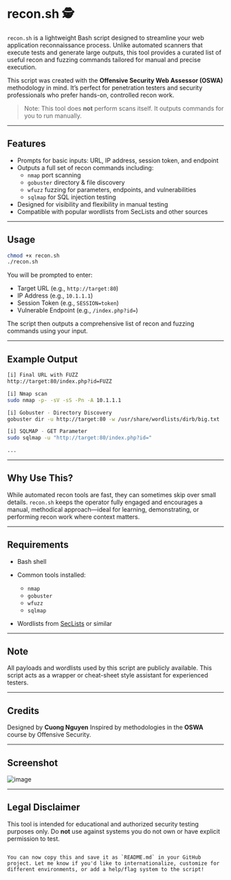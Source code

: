 
# recon.sh 🕵

`recon.sh` is a lightweight Bash script designed to streamline your web application reconnaissance process. Unlike automated scanners that execute tests and generate large outputs, this tool provides a curated list of useful recon and fuzzing commands tailored for manual and precise execution.

This script was created with the **Offensive Security Web Assessor (OSWA)** methodology in mind. It’s perfect for penetration testers and security professionals who prefer hands-on, controlled recon work.

>  Note: This tool does **not** perform scans itself. It outputs commands for you to run manually.

---

## Features

- Prompts for basic inputs: URL, IP address, session token, and endpoint  
- Outputs a full set of recon commands including:
  - `nmap` port scanning
  - `gobuster` directory & file discovery
  - `wfuzz` fuzzing for parameters, endpoints, and vulnerabilities
  - `sqlmap` for SQL injection testing
- Designed for visibility and flexibility in manual testing
- Compatible with popular wordlists from SecLists and other sources

---

## Usage

```bash
chmod +x recon.sh
./recon.sh
````

You will be prompted to enter:

* Target URL (e.g., `http://target:80`)
* IP Address (e.g., `10.1.1.1`)
* Session Token (e.g., `SESSION=token`)
* Vulnerable Endpoint (e.g., `/index.php?id=`)

The script then outputs a comprehensive list of recon and fuzzing commands using your input.

---

## Example Output

```bash
[i] Final URL with FUZZ
http://target:80/index.php?id=FUZZ

[i] Nmap scan
sudo nmap -p- -sV -sS -Pn -A 10.1.1.1

[i] Gobuster - Directory Discovery
gobuster dir -u http://target:80 -w /usr/share/wordlists/dirb/big.txt

[i] SQLMAP - GET Parameter
sudo sqlmap -u "http://target:80/index.php?id="

...
```

---

## Why Use This?

While automated recon tools are fast, they can sometimes skip over small details. `recon.sh` keeps the operator fully engaged and encourages a manual, methodical approach—ideal for learning, demonstrating, or performing recon work where context matters.

---

## Requirements

* Bash shell
* Common tools installed:

  * `nmap`
  * `gobuster`
  * `wfuzz`
  * `sqlmap`
* Wordlists from [SecLists](https://github.com/danielmiessler/SecLists) or similar

---

## Note

All payloads and wordlists used by this script are publicly available. This script acts as a wrapper or cheat-sheet style assistant for experienced testers.

---

## Credits

Designed by **Cuong Nguyen**
Inspired by methodologies in the **OSWA** course by Offensive Security.

---

## Screenshot

![image](https://github.com/user-attachments/assets/c3f47084-d7ad-45de-b6d1-5b06fd0fbd03)

---

## Legal Disclaimer

This tool is intended for educational and authorized security testing purposes only. Do **not** use against systems you do not own or have explicit permission to test.

```

You can now copy this and save it as `README.md` in your GitHub project. Let me know if you'd like to internationalize, customize for different environments, or add a help/flag system to the script!
```
